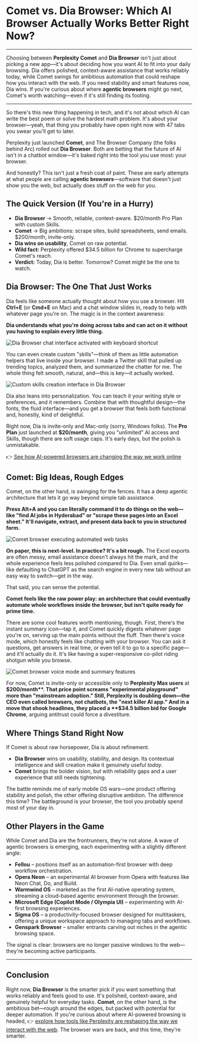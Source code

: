 # Comet vs. Dia Browser: Which AI Browser Actually Works Better Right Now?

---

Choosing between **Perplexity Comet** and **Dia Browser** isn't just about picking a new app—it's about deciding how you want AI to fit into your daily browsing. Dia offers polished, context-aware assistance that works reliably today, while Comet swings for ambitious automation that could reshape how you interact with the web. If you need stability and smart features now, Dia wins. If you're curious about where **agentic browsers** might go next, Comet's worth watching—even if it's still finding its footing.

---

So there's this new thing happening in tech, and it's not about which AI can write the best poem or solve the hardest math problem. It's about your browser—yeah, that thing you probably have open right now with 47 tabs you swear you'll get to later.

Perplexity just launched **Comet**, and The Browser Company (the folks behind Arc) rolled out **Dia Browser**. Both are betting that the future of AI isn't in a chatbot window—it's baked right into the tool you use most: your browser.

And honestly? This isn't just a fresh coat of paint. These are early attempts at what people are calling **agentic browsers**—software that doesn't just show you the web, but actually does stuff on the web for you.

## The Quick Version (If You're in a Hurry)

- **Dia Browser** → Smooth, reliable, context-aware. $20/month Pro Plan with custom Skills.
- **Comet** → Big ambitions: scrape sites, build spreadsheets, send emails. $200/month, invite-only.
- **Dia wins on usability**, Comet on raw potential.
- **Wild fact:** Perplexity offered $34.5 billion for Chrome to supercharge Comet's reach.
- **Verdict:** Today, Dia is better. Tomorrow? Comet might be the one to watch.

## Dia Browser: The One That Just Works

Dia feels like someone actually thought about how you use a browser. Hit **Ctrl+E** (or **Cmd+E** on Mac) and a chat window slides in, ready to help with whatever page you're on. The magic is in the context awareness:

**Dia understands what you're doing across tabs and can act on it without you having to explain every little thing.**

![Dia Browser chat interface activated with keyboard shortcut](image/2472486234438304.webp)

You can even create custom "skills"—think of them as little automation helpers that live inside your browser. I made a Twitter skill that pulled up trending topics, analyzed them, and summarized the chatter for me. The whole thing felt smooth, natural, and—this is key—it actually worked.

![Custom skills creation interface in Dia Browser](image/3418153738568.webp)

Dia also leans into personalization. You can teach it your writing style or preferences, and it remembers. Combine that with thoughtful design—the fonts, the fluid interface—and you get a browser that feels both functional and, honestly, kind of delightful.

Right now, Dia is invite-only and Mac-only (sorry, Windows folks). The **Pro Plan** just launched at **$20/month**, giving you "unlimited" AI access and Skills, though there are soft usage caps. It's early days, but the polish is unmistakable.

👉 [See how AI-powered browsers are changing the way we work online](https://pplx.ai/ixkwood69619635)

## Comet: Big Ideas, Rough Edges

Comet, on the other hand, is swinging for the fences. It has a deep agentic architecture that lets it go way beyond simple tab assistance.

**Press Alt+A and you can literally command it to do things on the web—like "find AI jobs in Hyderabad" or "scrape these pages into an Excel sheet." It'll navigate, extract, and present data back to you in structured form.**

![Comet browser executing automated web tasks](image/8875280491.webp)

**On paper, this is next-level. In practice? It's a bit rough.** The Excel exports are often messy, email assistance doesn't always hit the mark, and the whole experience feels less polished compared to Dia. Even small quirks—like defaulting to ChatGPT as the search engine in every new tab without an easy way to switch—get in the way.

That said, you can sense the potential.

**Comet feels like the raw power play: an architecture that could eventually automate whole workflows inside the browser, but isn't quite ready for prime time.**

There are some cool features worth mentioning, though. First, there's the instant summary icon—tap it, and Comet quickly digests whatever page you're on, serving up the main points without the fluff. Then there's voice mode, which honestly feels like chatting with your browser. You can ask it questions, get answers in real time, or even tell it to go to a specific page—and it'll actually do it. It's like having a super-responsive co-pilot riding shotgun while you browse.

![Comet browser voice mode and summary features](image/3455413398661.webp)

For now, Comet is invite-only or accessible only to **Perplexity Max users** at **$200/month**. That price point screams "experimental playground" more than "mainstream adoption." Still, Perplexity is doubling down—the CEO even called browsers, not chatbots, the "next killer AI app." And in a move that shook headlines, they placed a **$34.5 billion bid for Google Chrome**, arguing antitrust could force a divestiture.

## Where Things Stand Right Now

If Comet is about raw horsepower, Dia is about refinement.

- **Dia Browser** wins on usability, stability, and design. Its contextual intelligence and skill creation make it genuinely useful *today*.
- **Comet** brings the bolder vision, but with reliability gaps and a user experience that still needs tightening.

The battle reminds me of early mobile OS wars—one product offering stability and polish, the other offering disruptive ambition. The difference this time? The battleground is your browser, the tool you probably spend most of your day in.

## Other Players in the Game

While Comet and Dia are the frontrunners, they're not alone. A wave of agentic browsers is emerging, each experimenting with a slightly different angle:

- **Fellou** – positions itself as an automation-first browser with deep workflow orchestration.
- **Opera Neon** – an experimental AI browser from Opera with features like Neon Chat, Do, and Build.
- **Warmwind OS** – marketed as the first AI-native operating system, streaming a cloud-based agentic environment through the browser.
- **Microsoft Edge (Copilot Mode / Olympia UI)** – experimenting with AI-first browsing experiences.
- **Sigma OS** – a productivity-focused browser designed for multitaskers, offering a unique workspace approach to managing tabs and workflows.
- **Genspark Browser** – smaller entrants carving out niches in the agentic browsing space.

The signal is clear: browsers are no longer passive windows to the web—they're becoming active participants.

---

## Conclusion

Right now, **Dia Browser** is the smarter pick if you want something that works reliably and feels good to use. It's polished, context-aware, and genuinely helpful for everyday tasks. **Comet**, on the other hand, is the ambitious bet—rough around the edges, but packed with potential for deeper automation. If you're curious about where AI-powered browsing is headed, 👉 [explore how tools like Perplexity are reshaping the way we interact with the web](https://pplx.ai/ixkwood69619635). The browser wars are back, and this time, they're smarter.

